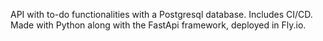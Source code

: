 API with to-do functionalities with a Postgresql database. Includes CI/CD.
Made with Python along with the FastApi framework, deployed in Fly.io.
